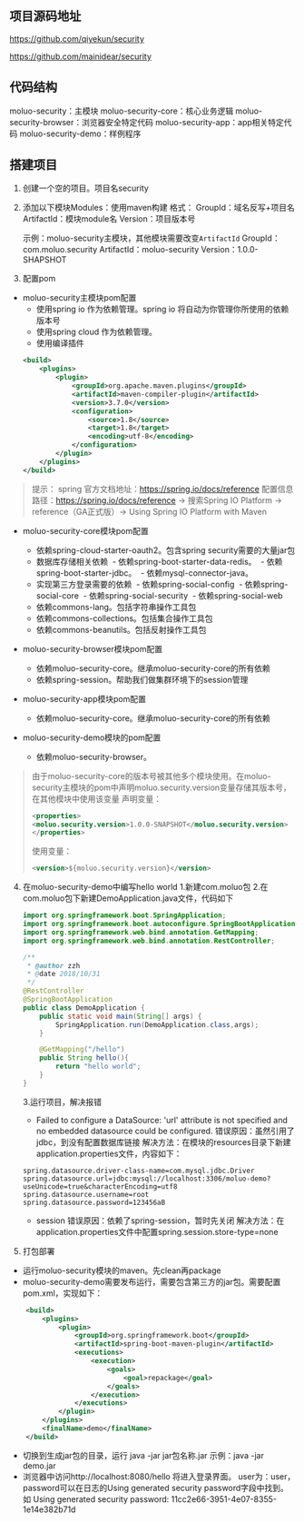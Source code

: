 ## 项目源码地址

https://github.com/qiyekun/security

https://github.com/mainidear/security

## 代码结构

moluo-security：主模块
moluo-security-core：核心业务逻辑
moluo-security-browser：浏览器安全特定代码
moluo-security-app：app相关特定代码
moluo-security-demo：样例程序

## 搭建项目

1. 创建一个空的项目。项目名security
2. 添加以下模块Modules：使用maven构建
    格式：
    GroupId：域名反写+项目名
    ArtifactId：模块module名
    Version：项目版本号

    示例：moluo-security主模块，其他模块需要改变<code>ArtifactId</code>
    GroupId：com.moluo.security
    ArtifactId：moluo-security
    Version：1.0.0-SHAPSHOT

3. 配置pom
- moluo-security主模块pom配置
	- 使用spring io 作为依赖管理。spring io 将自动为你管理你所使用的依赖版本号
	- 使用spring cloud 作为依赖管理。
	- 使用编译插件
	```xml
	<build>
        <plugins>
            <plugin>
                <groupId>org.apache.maven.plugins</groupId>
                <artifactId>maven-compiler-plugin</artifactId>
                <version>3.7.0</version>
                <configuration>
                    <source>1.8</source>
                    <target>1.8</target>
                    <encoding>utf-8</encoding>
                </configuration>
            </plugin>
        </plugins>
    </build>
	```
	
>提示：
>spring 官方文档地址：https://spring.io/docs/reference
>配置信息路径：https://spring.io/docs/reference → 搜索Spring IO Platform → reference（GA正式版）→ Using Spring IO Platform with Maven

- moluo-security-core模块pom配置
	- 依赖spring-cloud-starter-oauth2。包含spring security需要的大量jar包
	- 数据库存储相关依赖
    ​    - 依赖spring-boot-starter-data-redis。
    ​    - 依赖spring-boot-starter-jdbc。
    ​    - 依赖mysql-connector-java。
	- 实现第三方登录需要的依赖
    ​    - 依赖spring-social-config
    ​    - 依赖spring-social-core
    ​    - 依赖spring-social-security
    ​    - 依赖spring-social-web
	- 依赖commons-lang。包括字符串操作工具包
	- 依赖commons-collections。包括集合操作工具包
	- 依赖commons-beanutils。包括反射操作工具包

- moluo-security-browser模块pom配置
	- 依赖moluo-security-core。继承moluo-security-core的所有依赖
	- 依赖spring-session。帮助我们做集群环境下的session管理

- moluo-security-app模块pom配置
	- 依赖moluo-security-core。继承moluo-security-core的所有依赖

- moluo-security-demo模块的pom配置
	- 依赖moluo-security-browser。

>由于moluo-security-core的版本号被其他多个模块使用。在moluo-security主模块的pom中声明moluo.security.version变量存储其版本号，在其他模块中使用该变量
>声明变量： 
>
>```xml
><properties>
><moluo.security.version>1.0.0-SNAPSHOT</moluo.security.version>
></properties>
>```
>使用变量：
>```xml
><version>${moluo.security.version}</version>
>```

4. 在moluo-security-demo中编写hello world
    1.新建com.moluo包
    2.在com.moluo包下新建DemoApplication.java文件，代码如下

     ```java
     import org.springframework.boot.SpringApplication;
     import org.springframework.boot.autoconfigure.SpringBootApplication;
     import org.springframework.web.bind.annotation.GetMapping;
     import org.springframework.web.bind.annotation.RestController;
     
     /**
      * @author zzh
      * @date 2018/10/31
      */
     @RestController
     @SpringBootApplication
     public class DemoApplication {
         public static void main(String[] args) {
             SpringApplication.run(DemoApplication.class,args);
         }
     
         @GetMapping("/hello")
         public String hello(){
             return "hello world";
         }
     }
     
     ```
    3.运行项目，解决报错
	- Failed to configure a DataSource: 'url' attribute is not specified and no embedded datasource could be configured.
    错误原因：虽然引用了jdbc，到没有配置数据库链接
    解决方法：在模块的resources目录下新建application.properties文件，内容如下：

    ```properties
    spring.datasource.driver-class-name=com.mysql.jdbc.Driver
    spring.datasource.url=jdbc:mysql://localhost:3306/moluo-demo?useUnicode=true&characterEncoding=utf8
    spring.datasource.username=root
    spring.datasource.password=123456aB
    ```
    - session
    错误原因：依赖了spring-session，暂时先关闭
    解决方法：在application.properties文件中配置spring.session.store-type=none
5. 打包部署
  - 运行moluo-security模块的maven。先clean再package
  - moluo-security-demo需要发布运行，需要包含第三方的jar包。需要配置pom.xml，实现如下：
  ```xml
      <build>
          <plugins>
              <plugin>
                  <groupId>org.springframework.boot</groupId>
                  <artifactId>spring-boot-maven-plugin</artifactId>
                  <executions>
                      <execution>
                          <goals>
                              <goal>repackage</goal>
                          </goals>
                      </execution>
                  </executions>
              </plugin>
          </plugins>
          <finalName>demo</finalName>
      </build>
  ```
  - 切换到生成jar包的目录，运行 java -jar jar包名称.jar
    示例：java -jar demo.jar
  - 浏览器中访问http://localhost:8080/hello 将进入登录界面。
    	user为：user，password可以在日志的Using generated security password字段中找到。如 Using generated security password: 11cc2e66-3951-4e07-8355-1e14e382b71d

